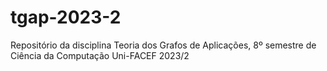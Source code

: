 # tgap-2023-2
Repositório da disciplina Teoria dos Grafos de Aplicações, 8º semestre de Ciência da Computação Uni-FACEF 2023/2
